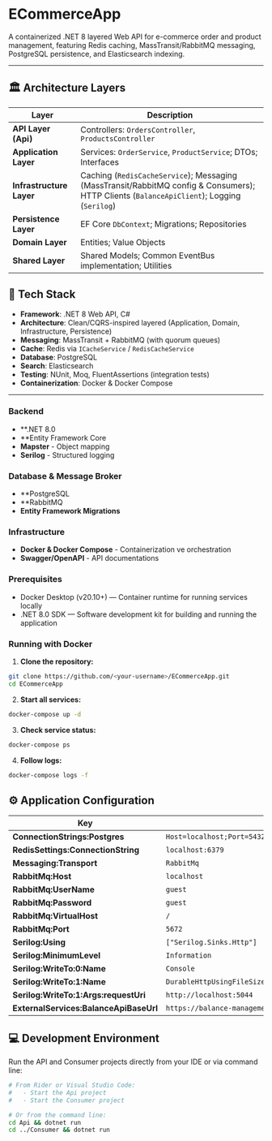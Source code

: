 # ECommerceApp

A containerized .NET 8 layered Web API for e-commerce order and product management, featuring Redis caching, MassTransit/RabbitMQ messaging, PostgreSQL persistence, and Elasticsearch indexing.

---

## 🏛️ Architecture Layers

| Layer                   | Description                                                                                         |
|-------------------------|-----------------------------------------------------------------------------------------------------|
| **API Layer (Api)**           | Controllers: `OrdersController`, `ProductsController`                                          |
| **Application Layer**         | Services: `OrderService`, `ProductService`; DTOs; Interfaces                                   |
| **Infrastructure Layer**      | Caching (`RedisCacheService`); Messaging (MassTransit/RabbitMQ config & Consumers); HTTP Clients (`BalanceApiClient`); Logging (`Serilog`) |
| **Persistence Layer**         | EF Core `DbContext`; Migrations; Repositories                                                    |
| **Domain Layer**              | Entities; Value Objects                                                                           |
| **Shared Layer**              | Shared Models; Common EventBus implementation; Utilities                                          |


## 🚀 Tech Stack

- **Framework**: .NET 8 Web API, C#  
- **Architecture**: Clean/CQRS-inspired layered (Application, Domain, Infrastructure, Persistence)  
- **Messaging**: MassTransit + RabbitMQ (with quorum queues)  
- **Cache**: Redis via `ICacheService` / `RedisCacheService`  
- **Database**: PostgreSQL  
- **Search**: Elasticsearch  
- **Testing**: NUnit, Moq, FluentAssertions (integration tests)  
- **Containerization**: Docker & Docker Compose  

---
### Backend
- **.NET 8.0
- **Entity Framework Core
- **Mapster** - Object mapping
- **Serilog** - Structured logging

### Database & Message Broker
- **PostgreSQL
- **RabbitMQ
- **Entity Framework Migrations** 

### Infrastructure
- **Docker & Docker Compose** - Containerization ve orchestration
- **Swagger/OpenAPI** - API documentations

### Prerequisites
- Docker Desktop (v20.10+) — Container runtime for running services locally
- .NET 8.0 SDK — Software development kit for building and running the application

### Running with Docker

1. **Clone the repository:**
```bash
git clone https://github.com/<your-username>/ECommerceApp.git
cd ECommerceApp
```

2. **Start all services:**
```bash
docker-compose up -d
```

3. **Check service status:**
```bash
docker-compose ps
```

4. **Follow logs:**
```bash
docker-compose logs -f
```
## ⚙️ Application Configuration

| Key                                         | Value                                                                          |
|---------------------------------------------|--------------------------------------------------------------------------------|
| **ConnectionStrings:Postgres**              | `Host=localhost;Port=5432;Database=ecommerce;Username=postgres;Password=postgrespw` |
| **RedisSettings:ConnectionString**          | `localhost:6379`                                                               |
| **Messaging:Transport**                     | `RabbitMq`                                                                     |
| **RabbitMq:Host**                           | `localhost`                                                                    |
| **RabbitMq:UserName**                       | `guest`                                                                        |
| **RabbitMq:Password**                       | `guest`                                                                        |
| **RabbitMq:VirtualHost**                    | `/`                                                                            |
| **RabbitMq:Port**                           | `5672`                                                                         |
| **Serilog:Using**                           | `["Serilog.Sinks.Http"]`                                                       |
| **Serilog:MinimumLevel**                    | `Information`                                                                  |
| **Serilog:WriteTo:0:Name**                  | `Console`                                                                      |
| **Serilog:WriteTo:1:Name**                  | `DurableHttpUsingFileSizeRolledBuffers`                                        |
| **Serilog:WriteTo:1:Args:requestUri**        | `http://localhost:5044`                                                        |
| **ExternalServices:BalanceApiBaseUrl**      | `https://balance-management-pi44.onrender.com`                                 |

## 💻 Development Environment

Run the API and Consumer projects directly from your IDE or via command line:

```bash
# From Rider or Visual Studio Code:
#   - Start the Api project
#   - Start the Consumer project

# Or from the command line:
cd Api && dotnet run
cd ../Consumer && dotnet run

